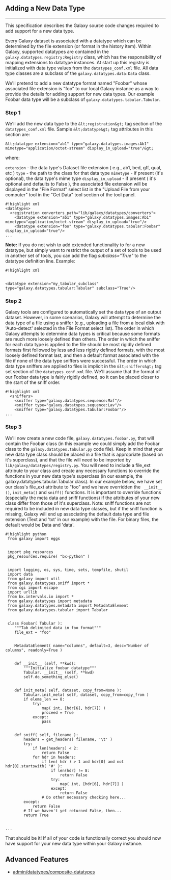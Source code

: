 

## Adding a New Data Type

* * *

This specification describes the Galaxy source code changes required to add support for a new data type.

Every Galaxy dataset is associated with a datatype which can be determined by the file extension (or format in the history item). Within Galaxy, supported datatypes are contained in the `galaxy.datatypes.registry:Registry` class, which has the responsibility of mapping extensions to datatype instances. At start up this registry is initialized with data type values from the `datatypes_conf.xml` file. All data type classes are a subclass of the `galaxy.datatypes.data:Data` class.

We'll pretend to add a new datatype format named "Foobar" whose associated file extension is "foo" to our local Galaxy instance as a way to provide the details for adding support for new data types. Our example Foobar data type will be a subclass of `galaxy.datatypes.tabular.Tabular`.

### Step 1

We'll add the new data type to the `&lt;registration&gt;` tag section of the `datatypes_conf.xml` file. Sample `&lt;datatype&gt;` tag attributes in this section are:

`&lt;datatype extension="ab1" type="galaxy.datatypes.images:Ab1" mimetype="application/octet-stream" display_in_upload="true"/&gt;`

where:

`extension` - the data type's Dataset file extension ( e.g., ab1, bed, gff, qual, etc ) `type` - the path to the class for that data type `mimetype` - if present (it's optional), the data type's mime type `display_in_upload` - if present ( it's optional and defaults to False ), the associated file extension will be displayed in the "File Format" select list in the "Upload File from your computer" tool in the "Get Data" tool section of the tool panel.

```
#!highlight xml
<datatypes>
  <registration converters_path="lib/galaxy/datatypes/converters">
    <datatype extension="ab1" type="galaxy.datatypes.images:Ab1" mimetype="application/octet-stream" display_in_upload="true"/>
    <datatype extension="foo" type="galaxy.datatypes.tabular:Foobar" display_in_upload="true"/>
...
```

**Note:** If you do not wish to add extended functionality to for a new datatype, but simply want to restrict the output of a set of tools to be used in another set of tools, you can add the flag _subclass="True"_ to the datatype definition line. Example:

```
#!highlight xml


<datatype extension="my_tabular_subclass" type="galaxy.datatypes.tabular:Tabular" subclass="True"/>
```

### Step 2

Galaxy tools are configured to automatically set the data type of an output dataset. However, in some scenarios, Galaxy will attempt to determine the data type of a file using a sniffer (e.g., uploading a file from a local disk with 'Auto-detect' selected in the File Format select list). The order in which Galaxy attempts to determine data types is critical because some formats are much more loosely defined than others. The order in which the sniffer for each data type is applied to the file should be most rigidly defined formats first followed by less and less rigidly defined formats, with the most loosely defined format last, and then a default format associated with the file if none of the data type sniffers were successful. The order in which data type sniffers are applied to files is implicit in the `&lt;sniffers&gt;` tag set section of the `datatypes_conf.xml` file. We'll assume that the format of our Foobar data type is fairly rigidly defined, so it can be placed closer to the start of the sniff order.

```
#!highlight xml
  <sniffers>
    <sniffer type="galaxy.datatypes.sequence:Maf"/>
    <sniffer type="galaxy.datatypes.sequence:Lav"/>
    <sniffer type="galaxy.datatypes.tabular:Foobar"/>
...
```

### Step 3

We'll now create a new code file, `galaxy.datatypes.foobar.py`, that will contain the Foobar class (in this example we could simply add the Foobar class to the `galaxy.datatypes.tabular.py` code file). Keep in mind that your new data type class should be placed in a file that is appropriate (based on it's superclass), and that the file will need to be imported by `lib/galaxy/datatypes/registry.py`. You will need to include a file\_ext attribute to your class and create any necessary functions to override the functions in your new data type's superclass (in our example, the galaxy.datatypes.tabular.Tabular class). In our example below, we have set our class's file\_ext attribute to "foo" and we have overridden the ` __init__ ()`, `init_meta()` and `sniff()` functions. It is important to override functions (especially the meta data and sniff functions) if the attributes of your new class differ from those of it's superclass. Note: sniff functions are not required to be included in new data type classes, but if the sniff function is missing, Galaxy will end up associating the default data type and file extension (Text and 'txt' in our example) with the file. For binary files, the default would be Data and 'data'.

```
#!highlight python
 from galaxy import eggs


 import pkg_resources
 pkg_resources.require( "bx-python" )


 import logging, os, sys, time, sets, tempfile, shutil
 import data
 from galaxy import util
 from galaxy.datatypes.sniff import *
 from cgi import escape
 import urllib
 from bx.intervals.io import *
 from galaxy.datatypes import metadata
 from galaxy.datatypes.metadata import MetadataElement
 from galaxy.datatypes.tabular import Tabular


 class Foobar( Tabular ):
    """Tab delimited data in foo format"""
    file_ext = "foo"


    MetadataElement( name="columns", default=3, desc="Number of columns", readonly=True )


    def __init__ (self, **kwd):
        """Initialize foobar datatype"""
        Tabular. __init__ (self, **kwd)
        self.do_something_else()


    def init_meta( self, dataset, copy_from=None ):
        Tabular.init_meta( self, dataset, copy_from=copy_from )
        if elems_len == 8:
            try:
                map( int, [hdr[6], hdr[7]] )
                proceed = True
            except:
                pass


    def sniff( self, filename ):
        headers = get_headers( filename, '\t' )   
        try:
            if len(headers) < 2:
                return False
            for hdr in headers:
                if len( hdr ) > 1 and hdr[0] and not hdr[0].startswith( '#' ):
                    if len(hdr) != 8:
                        return False
                    try:
                        map( int, [hdr[6], hdr[7]] )
                    except:
                        return False
                # Do other necessary checking here...
        except:
            return False
        # If we haven't yet returned False, then...
        return True


...
```

That should be it! If all of your code is functionally correct you should now have support for your new data type within your Galaxy instance.

## Advanced Features

- [admin/datatypes/composite-datatypes](/src/admin/datatypes/composite-datatypes)
